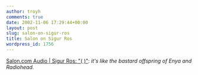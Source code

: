 ```yaml
---
author: troyh
comments: true
date: 2002-11-06 17:29:44+00:00
layout: post
slug: salon-on-sigur-ros
title: Salon on Sigur Ros
wordpress_id: 1756
---
```


[Salon.com Audio | Sigur Ros: "( )"](http://www.salon.com/audio/music/2002/11/06/sigur_ros/index.html?x): _it's like the bastard offspring of Enya and Radiohead._
